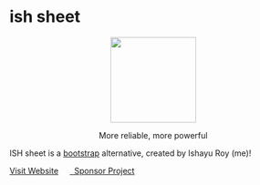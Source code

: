 # ish sheet
<div align="center">
<img src="https://github.com/ishayu-c/ish-sheet/blob/main/favicon.png?raw=true" width="150" height="150">
  <p>More reliable, more powerful</p>
  </div>

<p>ISH sheet is a <a href="https://github.com/twbs/bootstrap">bootstrap</a> alternative, created by Ishayu Roy (me)!</p><a href="https://ish-sheet.ishacker.repl.co" style="margin-right:20px;">Visit Website</a><a href="https://opencollective.com/ish-sheet" display="inline">&nbsp;&nbsp;Sponsor Project</a>

